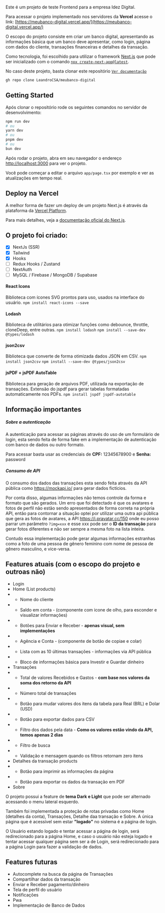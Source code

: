 Este é um projeto de teste Frontend para a empresa Idez Digital.

Para acessar o projeto implementado nos servidores da **Vercel** acesse o link:
[https://meubanco-digital.vercel.app/](https://meubanco-digital.vercel.app/)

O escopo do projeto consiste em criar um banco digital, apresentando as informações básica que um banco deve apresentar, como login, página com dados do cliente, transações financeiras e detalhes da transação.

Como tecnologia, foi escolhido para utilizar o framework [Next.js](https://nextjs.org) que pode ser inicializado com o comando [`npx create-next-app@latest`](https://nextjs.org/docs/app/api-reference/cli/create-next-app).

No caso deste projeto, basta clonar este repositório [`Ver documentação`](https://cli.github.com/)

```bash
gh repo clone LeandroCSA/meubanco-digital
```
## Getting Started

Após clonar o repositório rode os seguintes comandos no servidor de desenvolvimento:

```bash
npm run dev
# ou
yarn dev
# ou
pnpm dev
# ou
bun dev
```

Após rodar o projeto, abra em seu navegador o endereço [http://localhost:3000](http://localhost:3000) para ver o projeto.

Você pode começar a editar o arquivo `app/page.tsx` por exemplo e ver as atualizações em tempo real.


## Deploy na Vercel

A melhor forma de fazer um deploy de um projeto Next.js é através da plataforma da [Vercel Platform](https://vercel.com/).

Para mais detalhes, veja a [documentação oficial do Next.js](https://nextjs.org/docs/app/building-your-application/deploying).


## O projeto foi criado:

- [x] NextJs (SSR)
- [x] Tailwind
- [x] Hooks
- [ ] Redux Hooks / Zustand
- [ ] NextAuth
- [ ] MySQL / Firebase / MongoDB / Supabase

#### React Icons
Biblioteca com ícones SVG prontos para uso, usados na interface do usuário.
`npm install react-icons --save`

#### Lodash
Biblioteca de utilitários para otimizar funções como debounce, throttle, cloneDeep, entre outras.
`npm install lodash`
`npm install --save-dev @types/lodash`

#### json2csv
Biblioteca que converte de forma otimizada dados JSON em CSV.
`npm install json2csv`
`npm install --save-dev @types/json2csv`

#### jsPDF + jsPDF AutoTable
Biblioteca para geração de arquivos PDF, utilizada na exportação de transações. Extensão do jspdf para gerar tabelas formatadas automaticamente nos PDFs.
`npm install jspdf jspdf-autotable`

## Informação importantes
##### Sobre a autenticação

A autenticação para acessar as páginas através do uso de um formulário de login, esta sendo feita de forma fake em a implementação de autenticação com banco de dados ou outro formato.

Para acessar basta usar as credenciais de **CPF:** 12345678900 e **Senha:** password


##### Consumo de API

O consumo dos dados das transações esta sendo feita através da API pública como https://mockapi.io/ para gerar dados fictícios. 

Por conta disso, algumas informações não temos controle da forma e formato que são gerados. Um erro que foi detectado é que os avatares e fotos de perfil não estão sendo apresentados de forma correta na própria API, então para contornar a situação optei por utilizar uma outra api pública que gera as fotos de avatares, a API https://i.pravatar.cc/150 onde eu posso parrar um parâmetro `?img=xxx` e esse xxx pode ser o **ID da transação** para gerar fotos diferentes e não ser sempre a mesma foto na lista inteira.

Contudo essa implementação pode gerar algumas informações estranhas como a foto de uma pessoa de gênero feminino com nome de pessoa de gênero masculino, e vice-versa.


## Features atuais (com o escopo do projeto e outroas não)

- Login
- Home (List products)
- - Nome do cliente
- - Saldo em conta - (componente com icone de olho, para esconder e visualizar informações)
- - Botões para Enviar e Receber - **apenas visual, sem implementações**
- - Agência e Conta - (componente de botão de copiae e colar)
- - Lista com as 10 últimas transações - informações via API pública
- - Bloco de informações básica para Investir e Guardar dinheiro
- Transações
- - Total de valores Recebidos e Gastos - **com base nos valores da soma dos retorno da API**
- - Número total de transações
- - Botão para mudar valores dos itens da tabela para Real (BRL) e Dolar (USD)
- - Botão para exportar dados para CSV
- - Filtro dos dados pela data - **Como os valores estão vindo da API, temos apenas 2 dias**
- - Filtro de busca
- - Validação e mensagem quando os filtros retornam zero itens
- Detalhes da transação products
- - Botão para imprimir as informações da página
- - Botão para exportar os dados da transação em PDF
- Sobre

O projeto possui a feature de **tema Dark e Light** que pode ser alternado acessando o menu lateral esquerdo.

Também foi implementada a proteção de rotas privadas como Home (detalhes da conta), Transações, Detalhe daa transação e Sobre. A única página que é acessível sem estar **"logado"** no sistema é a página de login.

O Usuário estando logado e tentar acessar a página de login, será redirecionado para a página Home, e caso o usuário não esteja logado e tentar acessar qualquer página sem ser a de Login, será redirecionado para a página Login para fazer a validação de dados.

## Features futuras

- Autocomplete na busca da página de Transações
- Compartilhar dados da transação
- Enviar e Receber pagamento/dinheiro
- Tela de perfil do usuário
- Notificações
- Pwa
- Implementação de Banco de Dados